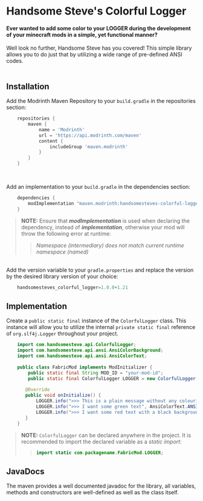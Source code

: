 # Handsome Steve's Colorful Logger

#### Ever wanted to add some color to your LOGGER during the development of your minecraft mods in a simple, yet functional manner?<br>
Well look no further, Handsome Steve has you covered! This simple library allows you to do just that by utilizing a wide range of pre-defined ANSI codes.<br><br>

## Installation
Add the Modrinth Maven Repository to your `build.gradle` in the repositories section:
```groovy
    repositories {
        maven {
            name = 'Modrinth'
            url = 'https://api.modrinth.com/maven'
            content {
                includeGroup 'maven.modrinth'
            }
        }
    }
```
<br>

Add an implementation to your `build.gradle` in the dependencies section:
```groovy
    dependencies {
        modImplementation "maven.modrinth:handsomesteves-colorful-logger:${project.handsomesteves_colorful_logger}"
    }
```
> **NOTE:** Ensure that ***modImplementation*** is used when declaring the dependency, instead of ***implementation***, otherwise your mod will throw the following error at runtime:
>> *Namespace (intermediary) does not match current runtime namespace (named)*

<br>Add the version variable to your `gradle.properties` and replace the version by the desired library version of your choice:
```groovy
    handsomesteves_colorful_logger=1.0.0+1.21
```

## Implementation
Create a `public static final` instance of the `ColorfulLogger` class. This instance will allow you to utilize the internal `private static final` reference of `org.slf4j.Logger` throughout your project.

```java
    import com.handsomesteve.api.ColorfulLogger;
    import com.handsomesteve.api.ansi.AnsiColorBackground;
    import com.handsomesteve.api.ansi.AnsiColorText;
    
    public class FabricMod implements ModInitializer {
        public static final String MOD_ID = "your-mod-id";
        public static final ColorfulLogger LOGGER = new ColorfulLogger("your-mod-id", false);
 
       @Override
       public void onInitialize() {
           LOGGER.info(">>> This is a plain message without any colouring");
           LOGGER.info(">>> I want some green text", AnsiColorText.ANSI_BRIGHT_GREEN);
           LOGGER.info(">>> I want some red text with a black background", AnsiColorText.ANSI_BRIGHT_RED, AnsiColorBackground.ANSI_BLACK_BACK);
       }
    }
```
> **NOTE:** `ColorfulLogger` can be declared anywhere in the project. It is recommended to import the declared variable as a *static import*:
>> ```java
>> import static com.packagename.FabricMod.LOGGER;
>> ```

## JavaDocs
The maven provides a well documented javadoc for the library, all variables, methods and constructors are well-defined as well as the class itself.